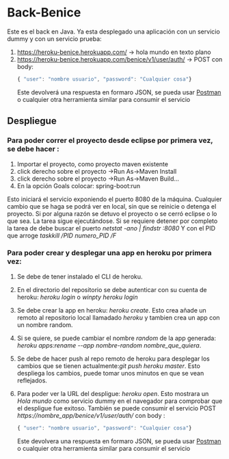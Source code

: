 # Back-Benice
Este es el back en Java. Ya esta desplegado una aplicación con un servicio dummy y con un servicio prueba:
1.  https://heroku-benice.herokuapp.com/ -> hola mundo en texto plano
2.  https://heroku-benice.herokuapp.com/benice/v1/user/auth/ -> POST con body:
    ```javascript
    { "user": "nombre usuario", "password": "Cualquier cosa"}
    ```
    Este devolverá una respuesta en formaro JSON, se pueda usar 
    [Postman](https://chrome.google.com/webstore/detail/postman/fhbjgbiflinjbdggehcddcbncdddomop) o cualquier otra herramienta similar       para consumir el servicio
    
## Despliegue 

### Para poder correr el proyecto desde eclipse por primera vez, se debe hacer :
1.  Importar el proyecto, como proyecto maven existente
2.  click derecho sobre el proyecto ->Run As->Maven Install
2.  click derecho sobre el proyecto ->Run As->Maven Build...
2.  En la opción Goals colocar: spring-boot:run

Esto iniciará el servicio exponiendo el puerto 8080 de la máquina. Cualquier cambio que se haga se podrá ver en local, sin que se reinicie o detenga el proyecto. Si por alguna razón se detuvo el proyecto o se cerró eclipse o lo que sea. La tarea sigue ejecutándose.
Si se requiere detener por completo la tarea de debe buscar el puerto *netstat -ano | findstr :8080* Y con el PID que arroge *taskkill /PID numero_PID /F*



### Para poder crear y desplegar una app en heroku por primera vez:
1. Se debe de tener instalado el CLI de heroku.

2. En el directorio del repositorio se debe autenticar con su cuenta de heroku: *heroku login* o *winpty heroku login*

3. Se debe crear la app en heroku: *heroku create*. Esto crea añade un remoto al repositorio local llamadado *heroku* y tambien crea un app con un nombre random.

4. Si se quiere, se puede cambiar el nombre *random* de la app generada: *heroku apps:rename --app nombre-random nombre_que_quiera*.

5. Se debe de hacer push al repo remoto de heroku para desplegar los cambios que se tienen actualmente:*git push heroku master*. Esto despliega los cambios, puede tomar unos minutos en que se vean reflejados.

6. Para poder ver la URL del despligue: *heroku open*. Esto mostrara un *Hola mundo* como servicio dummy en el navegador para comprobar que el despligue fue exitoso. También se puede consumir el servicio POST *https://nombre_app/benice/v1/user/auth/* con body :
    ```javascript
    { "user": "nombre usuario", "password": "Cualquier cosa"}
    ```
    Este devolvera una respuesta en formaro JSON, se pueda usar 
    [Postman](https://chrome.google.com/webstore/detail/postman/fhbjgbiflinjbdggehcddcbncdddomop) o cualquier otra herramienta similar       para consumir el servicio

